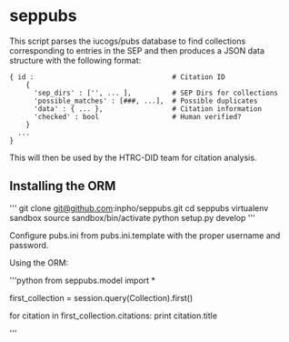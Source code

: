 seppubs
=======

This script parses the iucogs/pubs database to find collections corresponding to
entries in the SEP and then produces a JSON data structure with the following
format:

    { id :                                  # Citation ID
        {
          'sep_dirs' : ['', ... ],          # SEP Dirs for collections
          'possible_matches' : [###, ...],  # Possible duplicates
          'data' : { ... },                 # Citation information
          'checked' : bool                  # Human verified?
        }
      ...
    }

This will then be used by the HTRC-DID team for citation analysis.

Installing the ORM
----------------------
'''
git clone git@github.com:inpho/seppubs.git
cd seppubs
virtualenv sandbox
source sandbox/bin/activate
python setup.py develop
'''

Configure pubs.ini from pubs.ini.template with the proper username and password.

Using the ORM:

'''python
from seppubs.model import *

first_collection = session.query(Collection).first()

for citation in first_collection.citations:
    print citation.title

'''
